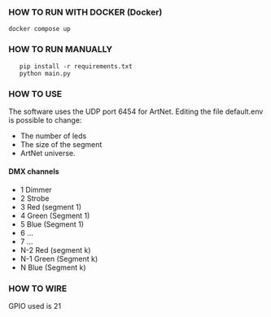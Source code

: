 
### HOW TO RUN WITH DOCKER (Docker)
    docker compose up

### HOW TO RUN MANUALLY
       pip install -r requirements.txt
       python main.py
### HOW TO USE
The software uses the UDP port 6454 for ArtNet.
Editing the file default.env is possible to change:
- The number of leds
- The size of the segment
- ArtNet universe.
#### DMX channels
- 1 Dimmer
- 2 Strobe
- 3 Red (segment 1)
- 4 Green (Segment 1)
- 5 Blue (Segment 1)
- 6 ...
 - 7  ...
- N-2 Red (segment k)
- N-1 Green (Segment k)
- N Blue (Segment k)
### HOW TO WIRE
GPIO used is 21
